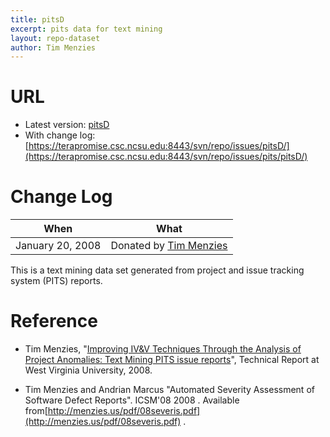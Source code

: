 ```yaml
---
title: pitsD
excerpt: pits data for text mining
layout: repo-dataset
author: Tim Menzies
---
```



# URL

  * Latest version: [pitsD](https://terapromise.csc.ncsu.edu:8443/svn/repo/issues/pits/pitsD/pitsD.csv)
  * With change log: [https://terapromise.csc.ncsu.edu:8443/svn/repo/issues/pitsD/](https://terapromise.csc.ncsu.edu:8443/svn/repo/issues/pits/pitsD/)

# Change Log

When | What
---- | ----
   January 20, 2008 | Donated by [Tim Menzies](/repo/people/data-donors/promise3.html)

This is a text mining data set generated from project and issue tracking system (PITS) reports.

# Reference

  * Tim Menzies, "[Improving IV&V Techniques Through the Analysis of Project Anomalies: Text Mining PITS issue reports](http://menzies.us/pdf/07anomalies-pits.pdf)", Technical Report at West Virginia University, 2008.

  * Tim Menzies and Andrian Marcus "Automated Severity Assessment of Software Defect Reports". ICSM'08  2008 . Available from[http://menzies.us/pdf/08severis.pdf](http://menzies.us/pdf/08severis.pdf) .
